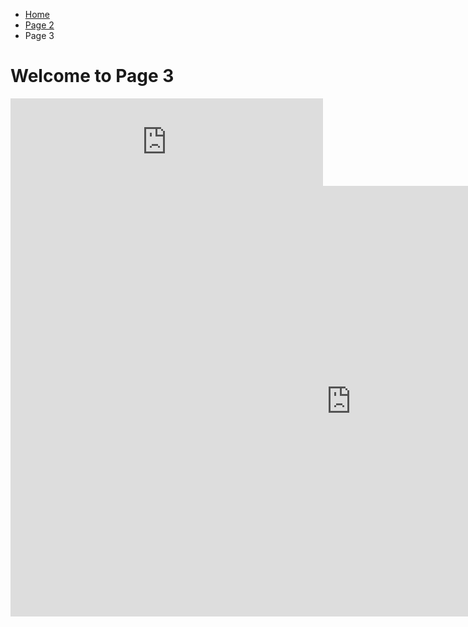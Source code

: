 <ul class="breadcrumb">
  <li><a href="index.html">Home</a></li>
  <li><a href="page2.html">Page 2</a></li>
  <li>Page 3</li>
</ul>


<h1>Welcome to Page 3</h1>


<iframe src="https://archive.org/embed/adam1_201711" width="500" height="140" frameborder="0" webkitallowfullscreen="true" mozallowfullscreen="true" allowfullscreen></iframe>



<iframe src="https://h5p.org/h5p/embed/154363" width="1090" height="689" frameborder="0" allowfullscreen="allowfullscreen"></iframe><script src="https://h5p.org/sites/all/modules/h5p/library/js/h5p-resizer.js" charset="UTF-8"></script>
